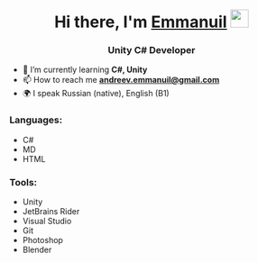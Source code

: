 <h1 align="center">Hi there, I'm <a href="https://www.linkedin.com/in/emmanuil-andreev-6809a079" target="_blank">Emmanuil</a> 
<img src="https://github.com/blackcater/blackcater/raw/main/images/Hi.gif" height="32"/></h1>
<h3 align="center">Unity C# Developer</h3>

- 🌱 I’m currently learning **C#, Unity**
- 📫 How to reach me **andreev.emmanuil@gmail.com**
- 🌍 I speak Russian (native), English (B1)

### Languages:

+ C#
+ MD
+ HTML

### Tools:

+ Unity
+ JetBrains Rider
+ Visual Studio
+ Git
+ Photoshop
+ Blender
